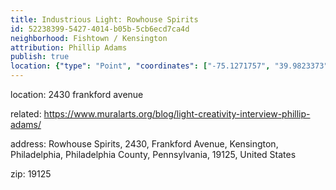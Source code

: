 ```yaml
---
title: Industrious Light: Rowhouse Spirits
id: 52238399-5427-4014-b05b-5cb6ecd7ca4d
neighborhood: Fishtown / Kensington
attribution: Phillip Adams
publish: true
location: {"type": "Point", "coordinates": ["-75.1271757", "39.9823373"]}
---
```


location: 2430 frankford avenue


            
related: https://www.muralarts.org/blog/light-creativity-interview-phillip-adams/




            
address: Rowhouse Spirits, 2430, Frankford Avenue, Kensington, Philadelphia, Philadelphia County, Pennsylvania, 19125, United States



zip: 19125



                